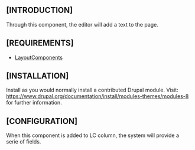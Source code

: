 [INTRODUCTION]
---------------------
Through this component, the editor will add a text to the page.

[REQUIREMENTS]
---------------------
- [LayoutComponents](https://www.drupal.org/project/layoutcomponents)

[INSTALLATION]
---------------------
Install as you would normally install a contributed Drupal module. Visit:
https://www.drupal.org/documentation/install/modules-themes/modules-8
for further information.

[CONFIGURATION]
---------------------
When this component is added to LC column, the system will provide a
serie of fields.
